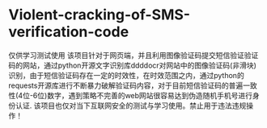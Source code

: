 # Violent-cracking-of-SMS-verification-code
仅供学习测试使用
该项目针对于网页端，并且利用图像验证码提交短信验证验证码的网站，通过python开源文字识别库ddddocr对网站中的图像验证码(非滑块)识别，由于短信验证码存在一定的时效性，在时效范围之内，通过python的requests开源库进行不断暴力破解验证码内容，对于目前短信验证码的普遍一致性(4位-6位)数字，遇到策略不完善的web网站很容易达到伪造随机手机号进行身份认证.
该项目也仅对当下互联网安全的测试与学习使用。禁止用于违法违规操作！
